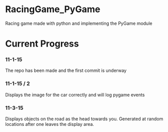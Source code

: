 # RacingGame_PyGame
Racing game made with python and implementing the PyGame module

<h1>Current Progress</h1>
<h3>11-1-15</h3>
<p>The repo has been made and the first commit is underway</p>
<h3>11-1-15 / 2</h3>
<p>Displays the image for the car correctly and will log pygame events</p>
<h3>11-3-15</h3>
<p>Displays objects on the road as the head towards you.  Generated at random locations after one leaves the display area.</p>
